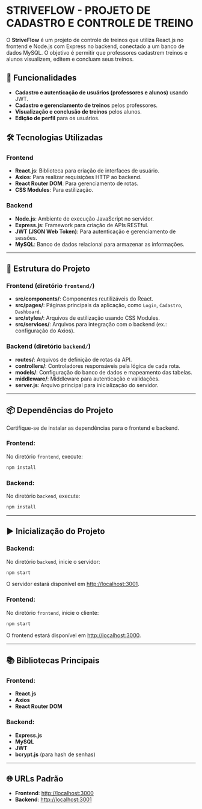 
# STRIVEFLOW - PROJETO DE CADASTRO E CONTROLE DE TREINO

O **StriveFlow** é um projeto de controle de treinos que utiliza React.js no frontend e Node.js com Express no backend, conectado a um banco de dados MySQL. O objetivo é permitir que professores cadastrem treinos e alunos visualizem, editem e concluam seus treinos.

## 🚀 Funcionalidades

- **Cadastro e autenticação de usuários (professores e alunos)** usando JWT.
- **Cadastro e gerenciamento de treinos** pelos professores.
- **Visualização e conclusão de treinos** pelos alunos.
- **Edição de perfil** para os usuários.

## 🛠️ Tecnologias Utilizadas

### Frontend
- **React.js**: Biblioteca para criação de interfaces de usuário.
- **Axios**: Para realizar requisições HTTP ao backend.
- **React Router DOM**: Para gerenciamento de rotas.
- **CSS Modules**: Para estilização.

### Backend
- **Node.js**: Ambiente de execução JavaScript no servidor.
- **Express.js**: Framework para criação de APIs RESTful.
- **JWT (JSON Web Token)**: Para autenticação e gerenciamento de sessões.
- **MySQL**: Banco de dados relacional para armazenar as informações.

---

## 📂 Estrutura do Projeto

### **Frontend** (diretório `frontend/`)
- **src/components/**: Componentes reutilizáveis do React.
- **src/pages/**: Páginas principais da aplicação, como `Login`, `Cadastro`, `Dashboard`.
- **src/styles/**: Arquivos de estilização usando CSS Modules.
- **src/services/**: Arquivos para integração com o backend (ex.: configuração do Axios).

### **Backend** (diretório `backend/`)
- **routes/**: Arquivos de definição de rotas da API.
- **controllers/**: Controladores responsáveis pela lógica de cada rota.
- **models/**: Configuração do banco de dados e mapeamento das tabelas.
- **middleware/**: Middleware para autenticação e validações.
- **server.js**: Arquivo principal para inicialização do servidor.

---

## 📦 Dependências do Projeto

Certifique-se de instalar as dependências para o frontend e backend.

### Frontend:
No diretório `frontend`, execute:

```bash
npm install
```

### Backend:
No diretório `backend`, execute:

```bash
npm install
```

---

## ▶️ Inicialização do Projeto

### Backend:
No diretório `backend`, inicie o servidor:

```bash
npm start
```

O servidor estará disponível em [http://localhost:3001](http://localhost:3001).

### Frontend:
No diretório `frontend`, inicie o cliente:

```bash
npm start
```

O frontend estará disponível em [http://localhost:3000](http://localhost:3000).

---

## 📚 Bibliotecas Principais

### Frontend:
- **React.js**
- **Axios**
- **React Router DOM**

### Backend:
- **Express.js**
- **MySQL**
- **JWT**
- **bcrypt.js** (para hash de senhas)

---

## 🌐 URLs Padrão

- **Frontend**: [http://localhost:3000](http://localhost:3000)
- **Backend**: [http://localhost:3001](http://localhost:3001)





